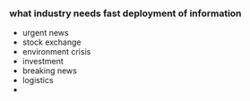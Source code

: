 ### what industry needs fast deployment of information 

+ urgent news
+ stock exchange
+ environment crisis 
+ investment
+ breaking news
+ logistics
+ 